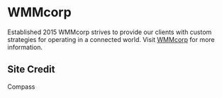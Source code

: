 # WMMcorp

Established 2015 WMMcorp strives to provide our clients with custom strategies for operating in a connected world. Visit [WMMcorp](http://WMMcorp.com) for more information.

## Site Credit

Compass